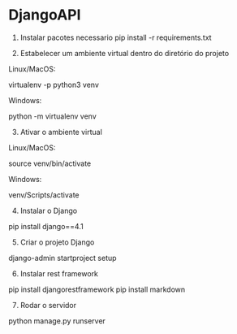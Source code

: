 # DjangoAPI
1) Instalar pacotes necessario
  pip install -r requirements.txt

2) Estabelecer um ambiente virtual dentro do diretório do projeto

Linux/MacOS:

  virtualenv -p python3 venv
  
Windows:

  python -m virtualenv venv
  
3) Ativar o ambiente virtual

Linux/MacOS:

  source venv/bin/activate

Windows:

  venv/Scripts/activate
  
4) Instalar o Django

  pip install django==4.1
  
5) Criar o projeto Django

  django-admin startproject setup

6) Instalar rest framework

  pip install djangorestframework
  pip install markdown

7) Rodar o servidor 

  python manage.py runserver
